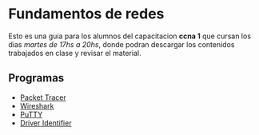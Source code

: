 # Fundamentos de redes

Esto es una guia para los alumnos del capacitacion __ccna 1__ que cursan los dias _martes de 17hs a 20hs_, donde podran descargar los contenidos trabajados en clase y revisar el material.

## Programas
* [Packet Tracer](https://skillsforall.com/resources/lab-downloads?userLang=es-XL&courseLang=en-US)
* [Wireshark](https://www.wireshark.org/)
* [PuTTY](https://putty.org/)
* [Driver Identifier](https://www.driveridentifier.com/blog/?p=149)



